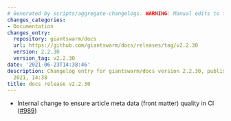 ```yaml
---
# Generated by scripts/aggregate-changelogs. WARNING: Manual edits to this files will be overwritten.
changes_categories:
- Documentation
changes_entry:
  repository: giantswarm/docs
  url: https://github.com/giantswarm/docs/releases/tag/v2.2.30
  version: 2.2.30
  version_tag: v2.2.30
date: '2021-06-23T14:38:46'
description: Changelog entry for giantswarm/docs version 2.2.30, published on 23 June
  2021, 14:38
title: docs release v2.2.30
---
```


- Internal change to ensure article meta data (front matter) quality in CI ([#989](https://github.com/giantswarm/docs/pull/989))
